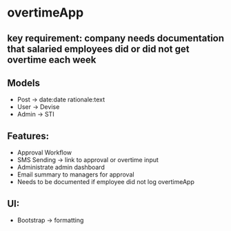 # overtimeApp

## key requirement: company needs documentation that salaried employees did or did not get overtime each week

## Models
- Post -> date:date rationale:text
- User -> Devise
- Admin -> STI

## Features:
- Approval Workflow
- SMS Sending -> link to approval or overtime input
- Administrate admin dashboard
- Email summary to managers for approval
- Needs to be documented if employee did not log overtimeApp

## UI:
- Bootstrap -> formatting
